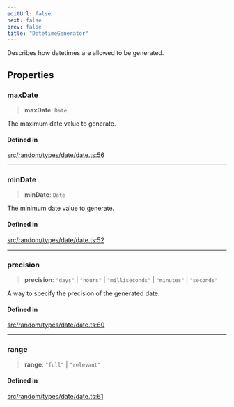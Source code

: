 ```yaml
---
editUrl: false
next: false
prev: false
title: "DatetimeGenerator"
---
```


Describes how datetimes are allowed to be generated.

## Properties

### maxDate

> **maxDate**: `Date`

The maximum date value to generate.

#### Defined in

[src/random/types/date/date.ts:56](https://github.com/skyleague/axioms/blob/75fb1c5c977f1940e84e5cdcef2be336d1fd81da/src/random/types/date/date.ts#L56)

***

### minDate

> **minDate**: `Date`

The minimum date value to generate.

#### Defined in

[src/random/types/date/date.ts:52](https://github.com/skyleague/axioms/blob/75fb1c5c977f1940e84e5cdcef2be336d1fd81da/src/random/types/date/date.ts#L52)

***

### precision

> **precision**: `"days"` \| `"hours"` \| `"milliseconds"` \| `"minutes"` \| `"seconds"`

A way to specify the precision of the generated date.

#### Defined in

[src/random/types/date/date.ts:60](https://github.com/skyleague/axioms/blob/75fb1c5c977f1940e84e5cdcef2be336d1fd81da/src/random/types/date/date.ts#L60)

***

### range

> **range**: `"full"` \| `"relevant"`

#### Defined in

[src/random/types/date/date.ts:61](https://github.com/skyleague/axioms/blob/75fb1c5c977f1940e84e5cdcef2be336d1fd81da/src/random/types/date/date.ts#L61)
